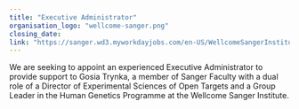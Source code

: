 ```yaml
---
title: "Executive Administrator"
organisation_logo: "wellcome-sanger.png"
closing_date: 
link: "https://sanger.wd3.myworkdayjobs.com/en-US/WellcomeSangerInstitute/job/Executive-Administrator_JR100215"
---
```

We are seeking to appoint an experienced Executive Administrator to provide support to Gosia Trynka, a member of Sanger Faculty with a dual role of a Director of Experimental Sciences of Open Targets and a Group Leader in the Human Genetics Programme at the Wellcome Sanger Institute. 
